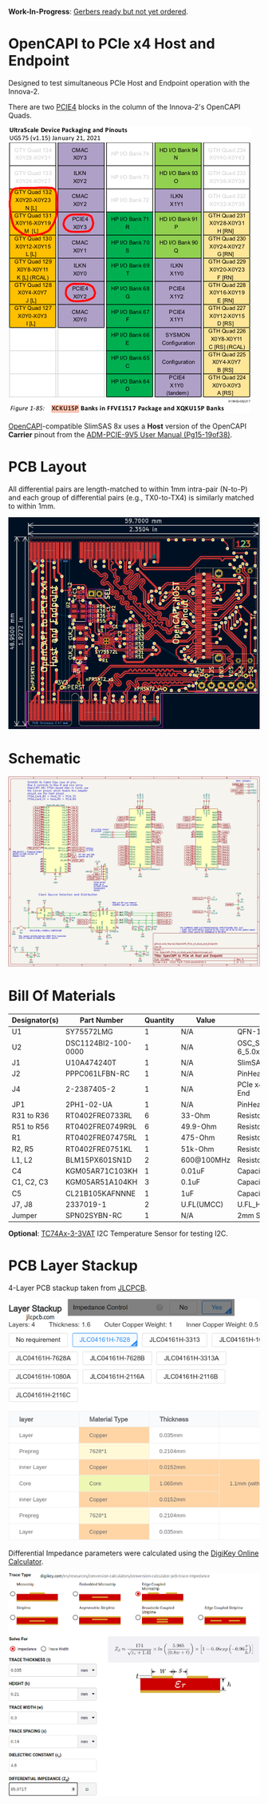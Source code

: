 **Work-In-Progress**: [Gerbers ready but not yet ordered](https://github.com/mwrnd/OpenCAPI-to-PCIe_x4_Host_and_Endpoint/releases/tag/v0.1-alpha).




# OpenCAPI to PCIe x4 Host and Endpoint

Designed to test simultaneous PCIe Host and Endpoint operation with the Innova-2.

There are two [PCIE4](https://docs.xilinx.com/r/en-US/pg213-pcie4-ultrascale-plus/Introduction) blocks in the column of the Innova-2's OpenCAPI Quads.

![Innova-2 OpenCAPI Banks](img/Innova2_OpenCAPI_XCKU15P_FFVE1517_Banks.png)

[OpenCAPI](https://files.openpower.foundation/s/xSQPe6ypoakKQdq/download/25Gbps-spec-20171108.pdf)-compatible SlimSAS 8x uses a **Host** version of the OpenCAPI **Carrier** pinout from the [ADM-PCIE-9V5 User Manual (Pg15-19of38)](https://www.alpha-data.com/xml/user_manuals/adm-pcie-9v5%20user%20manual_v1_4.pdf).




# PCB Layout

All differential pairs are length-matched to within 1mm intra-pair (N-to-P) and each group of differential pairs (e.g., TX0-to-TX4) is similarly matched to within 1mm.

![OpenCAPI to PCIe Host and Endpoint PCB Layout](img/OpenCAPI_PCIe_x4_Host_and_Endpoint_PCB_Layout.png)




# Schematic

![OpenCAPI to PCIe Host and Endpoint Schematic](img/OpenCAPI_PCIe_x4_Host_and_Endpoint_Schematic.png)




# Bill Of Materials

| Designator(s) | Part Number             | Quantity | Value      | Footprint                           | Availability                                                                                               |
| ------------- | ----------------------- | -------- | ---------- | ----------------------------------- | ---------------------------------------------------------------------------------------------------------- |
| U1            | SY75572LMG              |        1 |        N/A | QFN-16-1EP_3x3mm_P0.5mm             | [DigiKey](https://www.digikey.com/en/products/detail/microchip-technology/SY75572LMG-TR/5319585)           |
| U2            | DSC1124BI2-100-0000     |        1 |        N/A | OSC_SMD_IDT_JS6-6_5.0x3.2mm_P1.27mm | [DigiKey](https://www.digikey.com/en/products/detail/microchip-technology/DSC1124BI2-100-0000/5284202)     |
| J1            | U10A474240T             |        1 |        N/A | SlimSAS_8x_RA_U10-A474              | [DigiKey](https://www.digikey.com/en/products/detail/amphenol-cs-commercial-products/U10A474240T/17066204) |
| J2            | PPPC061LFBN-RC          |        1 |        N/A | PinHeader_1x06_P2.54mm_Vertical     | [DigiKey](https://www.digikey.com/en/products/detail/sullins-connector-solutions/PPPC061LFBN-RC/810178)    |
| J4            | 2-2387405-2             |        1 |        N/A | PCIe x4 Straddle Mount w/ Open End  | [DigiKey](https://www.digikey.com/en/products/detail/te-connectivity-amp-connectors/2-2387405-2/15221995)    |
| JP1           | 2PH1-02-UA              |        1 |        N/A | PinHeader_1x02_P2.00mm_Vertical     | [DigiKey](https://www.digikey.com/en/products/detail/adam-tech/2PH1-02-UA/9830305)                         |
| R31 to R36    | RT0402FRE0733RL         |        6 |     33-Ohm | Resistor_SMD_R_0402_1005Metric      | [DigiKey](https://www.digikey.com/en/products/detail/yageo/RT0402FRE0733RL/1071963)                        |
| R51 to R56    | RT0402FRE0749R9L        |        6 |   49.9-Ohm | Resistor_SMD_R_0402_1005Metric      | [DigiKey](https://www.digikey.com/en/products/detail/yageo/RT0402FRE0749R9L/1072042)                       |
| R1            | RT0402FRE07475RL        |        1 |    475-Ohm | Resistor_SMD_R_0402_1005Metric      | [DigiKey](https://www.digikey.com/en/products/detail/yageo/RT0402FRE07475RL/1072032)                       |
| R2, R5        | RT0402FRE0751KL         |        1 |    51k-Ohm | Resistor_SMD_R_0402_1005Metric      | [DigiKey](https://www.digikey.com/en/products/detail/yageo/RT0402FRE0751KL/1072058)                        |
| L1, L2        | BLM15PX601SN1D          |        2 | 600@100MHz | Resistor_SMD_R_0402_1005Metric      | [DigiKey](https://www.digikey.com/en/products/detail/murata-electronics/BLM15PX601SN1D/4421102)            |
| C4            | KGM05AR71C103KH         |        1 |     0.01uF | Capacitor_SMD_C_0402_1005Metric     | [DigiKey](https://www.digikey.com/en/products/detail/kyocera-avx/KGM05AR71C103KH/563224)                   |
| C1, C2, C3    | KGM05AR51A104KH         |        3 |      0.1uF | Capacitor_SMD_C_0402_1005Metric     | [DigiKey](https://www.digikey.com/en/products/detail/kyocera-avx/KGM05AR51A104KH/563239)                   |
| C5            | CL21B105KAFNNNE         |        1 |        1uF | Capacitor_SMD_C_0805_2012Metric     | [DigiKey](https://www.digikey.com/en/products/detail/samsung-electro-mechanics/CL21B105KAFNNNE/3886724)    |
| J7, J8        | 2337019-1               |        2 | U.FL(UMCC) | U.FL_Hirose                         | [DigiKey](https://www.digikey.com/en/products/detail/te-connectivity-amp-connectors/2337019-1/9974052)     |
| Jumper        | SPN02SYBN-RC            |        1 |        N/A | 2mm Shunt                           | [DigiKey](https://www.digikey.com/en/products/detail/sullins-connector-solutions/SPN02SYBN-RC/927356)      |

**Optional**: [TC74Ax-3-3VAT](https://www.digikey.com/en/products/detail/microchip-technology/TC74A0-3-3VAT/442720) I2C Temperature Sensor for testing I2C.




# PCB Layer Stackup

4-Layer PCB stackup taken from [JLCPCB](https://jlcpcb.com/capabilities/pcb-capabilities).

![PCB Layer Stackup](img/Layer_Stackup.png)

Differential Impedance parameters were calculated using the [DigiKey Online Calculator](https://www.digikey.com/en/resources/conversion-calculators/conversion-calculator-pcb-trace-impedance).

![PCB Differential Impedance Calculation](img/PCB_Impedance_0.30mm_0.18mm_on_0.21mm_7628.png)




